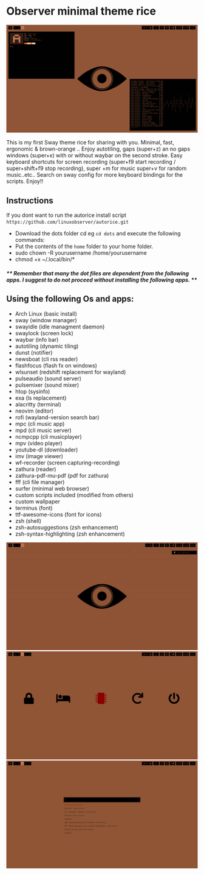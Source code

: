 # Observer minimal theme rice


![Observer](observer1.png)


This is my first Sway theme rice for sharing with you. Minimal, fast, ergonomic & brown-orange .. Enjoy autotiling, gaps (super+z) an no gaps windows (super+x) with or without waybar on the second stroke. Easy keyboard shortcuts for screen recording (super+f9 start recording / super+shift+f9 stop recording), super +m for music super+v for random music..etc.. Search on sway config for more keyboard bindings for the scripts. Enjoy!!  

## Instructions
If you dont want to run the autorice install script ```https://github.com/linuxobserver/autorice.git``` 
* Download the dots folder cd eg ```cd dots``` and execute the following commands: 
* Put the contents of the ```home``` folder to your home folder. 
* sudo chown -R yourusername /home/yourusername
* chmod +x ~/.local/bin/* 
  
 ##### ** Remember that many the dot files are dependent from the following apps. I suggest to do not proceed without installing the following apps. ** 

## Using the following Os and apps:

* Arch Linux (basic install)
* sway (window manager)
* swayidle (idle managment daemon)
* swaylock (screen lock)
* waybar (info bar)
* autotiling (dynamic tiling)
* dunst (notifier)
* newsboat (cli rss reader)
* flashfocus (flash fx on windows)
* wlsunset (redshift replacement for wayland)
* pulseaudio (sound server)
* pulsemixer (sound mixer)
* htop (sysinfo)
* exa (ls replacement)
* alacritty (terminal)
* neovim (editor)
* rofi (wayland-version search bar) 
* mpc (cli music app)
* mpd (cli music server)
* ncmpcpp (cli musicplayer)
* mpv (video player)
* youtube-dl (downloader)
* imv (image viewer)
* wf-recorder (screen capturing-recording)
* zathura (reader)
* zathura-pdf-mu-pdf (pdf for zathura)
* fff (cli file manager)
* surfer (minimal web browser) 
* custom scripts included (modified from others)
* custom wallpaper
* terminus (font)
* ttf-awesome-icons (font for icons) 
* zsh (shell)
* zsh-autosuggestions (zsh enhancement)
* zsh-syntax-highlighting  (zsh enhancement)

![Observer](observer.gif)
![Observer](observer2.png)
![Observer](observer3.png)

